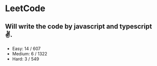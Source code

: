 # LeetCode

## Will write the code by javascript and typescript✌.

- Easy: 14 / 607
- Medium: 6 / 1322
- Hard: 3 / 549
